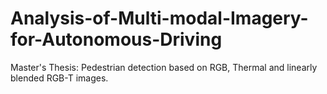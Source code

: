 # Analysis-of-Multi-modal-Imagery-for-Autonomous-Driving
Master's Thesis:  Pedestrian detection based on RGB, Thermal and linearly blended RGB-T images.
